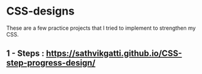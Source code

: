 # CSS-designs
These are a few practice projects that I tried to implement to strengthen my CSS.
## 1 - Steps : https://sathvikgatti.github.io/CSS-step-progress-design/

